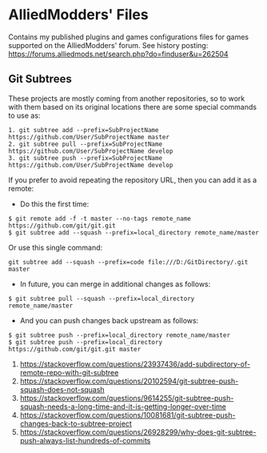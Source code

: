 AlliedModders' Files
=============================

Contains my published plugins and games configurations files for games supported on the
AlliedModders' forum. See history posting: https://forums.alliedmods.net/search.php?do=finduser&u=262504



## Git Subtrees

These projects are mostly coming from another repositories, so to work with them based on its
original locations there are some special commands to use as:
```
1. git subtree add --prefix=SubProjectName https://github.com/User/SubProjectName master
2. git subtree pull --prefix=SubProjectName https://github.com/User/SubProjectName develop
3. git subtree push --prefix=SubProjectName https://github.com/User/SubProjectName develop
```

If you prefer to avoid repeating the repository URL, then you can add it as a remote:

* Do this the first time:
```
$ git remote add -f -t master --no-tags remote_name https://github.com/git/git.git
$ git subtree add --squash --prefix=local_directory remote_name/master
```

Or use this single command:
```
git subtree add --squash --prefix=code file:///D:/GitDirectory/.git master
```


* In future, you can merge in additional changes as follows:
```
$ git subtree pull --squash --prefix=local_directory remote_name/master
```

* And you can push changes back upstream as follows:
```
$ git subtree push --prefix=local_directory remote_name/master
$ git subtree push --prefix=local_directory https://github.com/git/git.git master
```

1. https://stackoverflow.com/questions/23937436/add-subdirectory-of-remote-repo-with-git-subtree
1. https://stackoverflow.com/questions/20102594/git-subtree-push-squash-does-not-squash
1. https://stackoverflow.com/questions/9614255/git-subtree-push-squash-needs-a-long-time-and-it-is-getting-longer-over-time
1. https://stackoverflow.com/questions/10081681/git-subtree-push-changes-back-to-subtree-project
1. https://stackoverflow.com/questions/26928299/why-does-git-subtree-push-always-list-hundreds-of-commits
